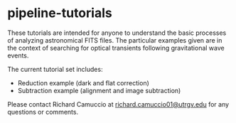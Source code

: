 # pipeline-tutorials

These tutorials are intended for anyone to understand the basic processes of analyzing astronomical FITS files. The particular examples given are in the context of searching for optical transients following gravitational wave events.

The current tutorial set includes:
* Reduction example (dark and flat correction)
* Subtraction example (alignment and image subtraction)

Please contact Richard Camuccio at richard.camuccio01@utrgv.edu for any questions or comments.